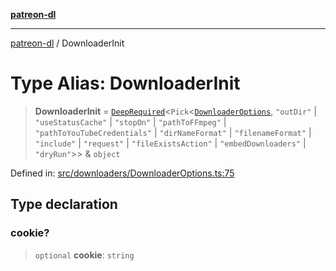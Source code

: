 [**patreon-dl**](../README.md)

***

[patreon-dl](../README.md) / DownloaderInit

# Type Alias: DownloaderInit

> **DownloaderInit** = [`DeepRequired`](DeepRequired.md)\<`Pick`\<[`DownloaderOptions`](../interfaces/DownloaderOptions.md), `"outDir"` \| `"useStatusCache"` \| `"stopOn"` \| `"pathToFFmpeg"` \| `"pathToYouTubeCredentials"` \| `"dirNameFormat"` \| `"filenameFormat"` \| `"include"` \| `"request"` \| `"fileExistsAction"` \| `"embedDownloaders"` \| `"dryRun"`\>\> & `object`

Defined in: [src/downloaders/DownloaderOptions.ts:75](https://github.com/patrickkfkan/patreon-dl/blob/13dcc2ff5398507f6088673ed657c12686142841/src/downloaders/DownloaderOptions.ts#L75)

## Type declaration

### cookie?

> `optional` **cookie**: `string`
